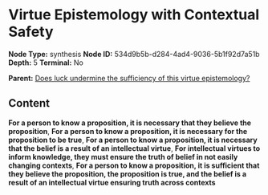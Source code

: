 # Virtue Epistemology with Contextual Safety

**Node Type:** synthesis
**Node ID:** 534d9b5b-d284-4ad4-9036-5b1f92d7a51b
**Depth:** 5
**Terminal:** No

**Parent:** [Does luck undermine the sufficiency of this virtue epistemology?](does-luck-undermine-the-sufficiency-of-this-virtue-epistemology-antithesis-714897e2-fcf1-4caf-8c43-6d3f9aac7470.md)

## Content

**For a person to know a proposition, it is necessary that they believe the proposition**, **For a person to know a proposition, it is necessary for the proposition to be true**, **For a person to know a proposition, it is necessary that the belief is a result of an intellectual virtue**, **For intellectual virtues to inform knowledge, they must ensure the truth of belief in not easily changing contexts**, **For a person to know a proposition, it is sufficient that they believe the proposition, the proposition is true, and the belief is a result of an intellectual virtue ensuring truth across contexts**
